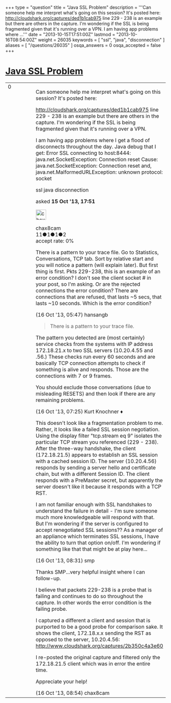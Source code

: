 +++
type = "question"
title = "Java SSL Problem"
description = '''Can someone help me interpret what&#x27;s going on this session? It&#x27;s posted here: http://cloudshark.org/captures/ded1b1cab975 line 229 - 238 is an example but there are others in the capture. I&#x27;m wondering if the SSL is being fragmented given that it&#x27;s running over a VPN. I am having app problems where ...'''
date = "2013-10-15T17:51:00Z"
lastmod = "2013-10-16T08:54:00Z"
weight = 26035
keywords = [ "ssl", "java", "disconnection" ]
aliases = [ "/questions/26035" ]
osqa_answers = 0
osqa_accepted = false
+++

<div class="headNormal">

# [Java SSL Problem](/questions/26035/java-ssl-problem)

</div>

<div id="main-body">

<div id="askform">

<table id="question-table" style="width:100%;"><colgroup><col style="width: 50%" /><col style="width: 50%" /></colgroup><tbody><tr class="odd"><td style="width: 30px; vertical-align: top"><div class="vote-buttons"><span id="post-26035-upvote" class="ajax-command post-vote up" rel="nofollow" title="I like this post (click again to cancel)"> </span><div id="post-26035-score" class="post-score" title="current number of votes">0</div><span id="post-26035-downvote" class="ajax-command post-vote down" rel="nofollow" title="I dont like this post (click again to cancel)"> </span> <span id="favorite-mark" class="ajax-command favorite-mark" rel="nofollow" title="mark/unmark this question as favorite (click again to cancel)"> </span><div id="favorite-count" class="favorite-count"></div></div></td><td><div id="item-right"><div class="question-body"><p>Can someone help me interpret what's going on this session? It's posted here:</p><p><a href="http://cloudshark.org/captures/ded1b1cab975">http://cloudshark.org/captures/ded1b1cab975</a> line 229 - 238 is an example but there are others in the capture. I'm wondering if the SSL is being fragmented given that it's running over a VPN.</p><p>I am having app problems where I get a flood of disconnects throughout the day. Java debug that I get: Error SSL connecting to host:8444: java.net.SocketException: Connection reset Cause: java.net.SocketException: Connection reset and, java.net.MalformedURLException: unknown protocol: socket</p></div><div id="question-tags" class="tags-container tags"><span class="post-tag tag-link-ssl" rel="tag" title="see questions tagged &#39;ssl&#39;">ssl</span> <span class="post-tag tag-link-java" rel="tag" title="see questions tagged &#39;java&#39;">java</span> <span class="post-tag tag-link-disconnection" rel="tag" title="see questions tagged &#39;disconnection&#39;">disconnection</span></div><div id="question-controls" class="post-controls"></div><div class="post-update-info-container"><div class="post-update-info post-update-info-user"><p>asked <strong>15 Oct '13, 17:51</strong></p><img src="https://secure.gravatar.com/avatar/695f33dffc81f1416ba6343ba4dfba64?s=32&amp;d=identicon&amp;r=g" class="gravatar" width="32" height="32" alt="chax8cam&#39;s gravatar image" /><p><span>chax8cam</span><br />
<span class="score" title="11 reputation points">11</span><span title="1 badges"><span class="badge1">●</span><span class="badgecount">1</span></span><span title="1 badges"><span class="silver">●</span><span class="badgecount">1</span></span><span title="2 badges"><span class="bronze">●</span><span class="badgecount">2</span></span><br />
<span class="accept_rate" title="Rate of the user&#39;s accepted answers">accept rate:</span> <span title="chax8cam has no accepted answers">0%</span></p></div></div><div id="comments-container-26035" class="comments-container"><span id="26059"></span><div id="comment-26059" class="comment"><div id="post-26059-score" class="comment-score"></div><div class="comment-text"><p>There is a pattern to your trace file. Go to Statistics, Conversations, TCP tab. Sort by relative start and you will notice a pattern (will explain later). But first thing is first. Pkts 229-238, this is an example of an error condition? I don't see the client socket # in your post, so I'm asking. Or are the rejected connections the error condition? There are connections that are refused, that lasts ~5 secs, that lasts ~10 seconds. Which is the error condition?</p></div><div id="comment-26059-info" class="comment-info"><span class="comment-age">(16 Oct '13, 05:47)</span> <span class="comment-user userinfo">hansangb</span></div></div><span id="26069"></span><div id="comment-26069" class="comment"><div id="post-26069-score" class="comment-score"></div><div class="comment-text"><blockquote><p>There is a pattern to your trace file.</p></blockquote><p>The pattern you detected are (most certainly) service checks from the systems with IP address 172.18.21.x to two SSL servers (10.20.4.55 and .56.) These checks run every 60 seconds and are basically TCP connection attempts to check if something is alive and responds. Those are the connections with 7 or 9 frames.</p><p>You should exclude those conversations (due to misleading RESETS) and then look if there are any remaining problems.</p></div><div id="comment-26069-info" class="comment-info"><span class="comment-age">(16 Oct '13, 07:25)</span> <span class="comment-user userinfo">Kurt Knochner ♦</span></div></div><span id="26072"></span><div id="comment-26072" class="comment"><div id="post-26072-score" class="comment-score"></div><div class="comment-text"><p>This doesn't look like a fragmentation problem to me. Rather, it looks like a failed SSL session negotiation. Using the display filter "tcp.stream eq 9" isolates the particular TCP stream you referenced (229 - 238). After the three-way handshake, the client (172.18.21.5) appears to establish an SSL session with a cached session ID. The server (10.20.4.56) responds by sending a server hello and certificate chain, but with a different Session ID. The client responds with a PreMaster secret, but apparently the server doesn't like it because it responds with a TCP RST.</p><p>I am not familiar enough with SSL handshakes to understand the failure in detail - I'm sure someone much more knowledgeable will respond with that. But I'm wondering if the server is configured to accept renegotiated SSL sessions?? As a manager of an appliance which terminates SSL sessions, I have the ability to turn that option on/off. I'm wondering if something like that that might be at play here...</p></div><div id="comment-26072-info" class="comment-info"><span class="comment-age">(16 Oct '13, 08:31)</span> <span class="comment-user userinfo">smp</span></div></div><span id="26073"></span><div id="comment-26073" class="comment"><div id="post-26073-score" class="comment-score"></div><div class="comment-text"><p>Thanks SMP...very helpful insight where I can follow-up.</p><p>I believe that packets 229-238 is a probe that is failing and continues to do so throughout the capture. In other words the error condition is the failing probe.</p><p>I captured a different a client and session that is purported to be a good probe for comparison sake. It shows the client, 172.18.x.x sending the RST as opposed to the server, 10.20.4.56:<br />
<a href="http://www.cloudshark.org/captures/2b350c4a3e60">http://www.cloudshark.org/captures/2b350c4a3e60</a></p><p>I re-posted the original capture and filtered only the 172.18.21.5 client which was in error the entire time.</p><p>Appreciate your help!</p></div><div id="comment-26073-info" class="comment-info"><span class="comment-age">(16 Oct '13, 08:54)</span> <span class="comment-user userinfo">chax8cam</span></div></div></div><div id="comment-tools-26035" class="comment-tools"></div><div class="clear"></div><div id="comment-26035-form-container" class="comment-form-container"></div><div class="clear"></div></div></td></tr></tbody></table>

</div>

</div>

